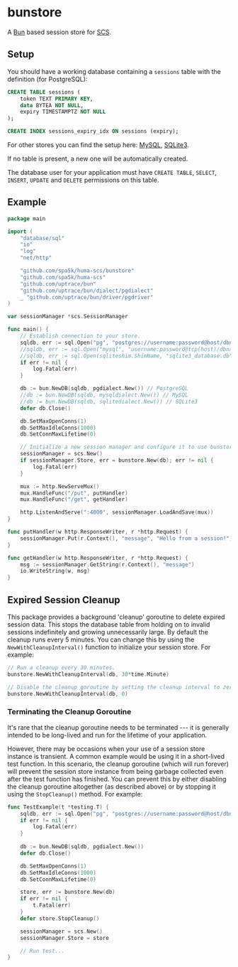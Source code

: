 # bunstore

A [Bun](https://github.com/uptrace/bun) based session store for [SCS](https://github.com/spa5k/huma-scs).

## Setup

You should have a working database containing a `sessions` table with the definition (for PostgreSQL):

```sql
CREATE TABLE sessions (
	token TEXT PRIMARY KEY,
	data BYTEA NOT NULL,
	expiry TIMESTAMPTZ NOT NULL
);

CREATE INDEX sessions_expiry_idx ON sessions (expiry);
```
For other stores you can find the setup here: [MySQL](https://github.com/spa5k/huma-scs/tree/master/mysqlstore), [SQLite3](https://github.com/spa5k/huma-scs/tree/master/sqlite3store).

If no table is present, a new one will be automatically created.

The database user for your application must have `CREATE TABLE`, `SELECT`, `INSERT`, `UPDATE` and `DELETE` permissions on this table.

## Example

```go
package main

import (
	"database/sql"
	"io"
	"log"
	"net/http"

	"github.com/spa5k/huma-scs/bunstore"
	"github.com/spa5k/huma-scs"
	"github.com/uptrace/bun"
	"github.com/uptrace/bun/dialect/pgdialect"
	_ "github.com/uptrace/bun/driver/pgdriver"
)

var sessionManager *scs.SessionManager

func main() {
	// Establish connection to your store.
	sqldb, err := sql.Open("pg", "postgres://username:password@host/dbname") // PostgreSQL
	//sqldb, err := sql.Open("mysql", "username:password@tcp(host)/dbname?parseTime=true") // MySQL
	//sqldb, err := sql.Open(sqliteshim.ShimName, "sqlite3_database.db") // SQLite3
	if err != nil {
		log.Fatal(err)
	}

	db := bun.NewDB(sqldb, pgdialect.New()) // PostgreSQL
	//db := bun.NewDB(sqldb, mysqldialect.New()) // MySQL
	//db := bun.NewDB(sqldb, sqlitedialect.New()) // SQLite3
	defer db.Close()

	db.SetMaxOpenConns(1)
	db.SetMaxIdleConns(1000)
	db.SetConnMaxLifetime(0)

	// Initialize a new session manager and configure it to use bunstore as the session store.
	sessionManager = scs.New()
	if sessionManager.Store, err = bunstore.New(db); err != nil {
        log.Fatal(err)
    }

	mux := http.NewServeMux()
	mux.HandleFunc("/put", putHandler)
	mux.HandleFunc("/get", getHandler)

	http.ListenAndServe(":4000", sessionManager.LoadAndSave(mux))
}

func putHandler(w http.ResponseWriter, r *http.Request) {
	sessionManager.Put(r.Context(), "message", "Hello from a session!")
}

func getHandler(w http.ResponseWriter, r *http.Request) {
	msg := sessionManager.GetString(r.Context(), "message")
	io.WriteString(w, msg)
}
```

## Expired Session Cleanup

This package provides a background 'cleanup' goroutine to delete expired session data. This stops the database table from holding on to invalid sessions indefinitely and growing unnecessarily large. By default the cleanup runs every 5 minutes. You can change this by using the `NewWithCleanupInterval()` function to initialize your session store. For example:

```go
// Run a cleanup every 30 minutes.
bunstore.NewWithCleanupInterval(db, 30*time.Minute)

// Disable the cleanup goroutine by setting the cleanup interval to zero.
bunstore.NewWithCleanupInterval(db, 0)
```

### Terminating the Cleanup Goroutine

It's rare that the cleanup goroutine needs to be terminated --- it is generally intended to be long-lived and run for the lifetime of your application.

However, there may be occasions when your use of a session store instance is transient. A common example would be using it in a short-lived test function. In this scenario, the cleanup goroutine (which will run forever) will prevent the session store instance from being garbage collected even after the test function has finished. You can prevent this by either disabling the cleanup goroutine altogether (as described above) or by stopping it using the `StopCleanup()` method. For example:

```go
func TestExample(t *testing.T) {
	sqldb, err := sql.Open("pg", "postgres://username:password@host/dbname")
	if err != nil {
		log.Fatal(err)
	}
	
	db := bun.NewDB(sqldb, pgdialect.New())
	defer db.Close()

	db.SetMaxOpenConns(1)
	db.SetMaxIdleConns(1000)
	db.SetConnMaxLifetime(0)

    store, err := bunstore.New(db)
    if err != nil {
	    t.Fatal(err)
    }
	defer store.StopCleanup()

	sessionManager = scs.New()
	sessionManager.Store = store

	// Run test...
}
```
